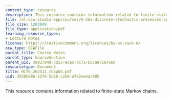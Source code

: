 ```yaml
---
content_type: resource
description: This resource contains information related to finite-state Markov chains.
file: /ol-ocw-studio-app/courses/6-262-discrete-stochastic-processes-spring-2011/3558b08622765d26c2b0a7d2eeeac885_MIT6_262S11_chap03.pdf
file_size: 1263049
file_type: application/pdf
learning_resource_types:
- Lecture Notes
license: https://creativecommons.org/licenses/by-nc-sa/4.0/
ocw_type: OCWFile
parent_title: Course Notes
parent_type: CourseSection
parent_uid: c993794d-3d33-ecec-dc71-65ca875a7660
resourcetype: Document
title: MIT6_262S11_chap03.pdf
uid: 3558b086-2276-5d26-c2b0-a7d2eeeac885
---
```

This resource contains information related to finite-state Markov chains.